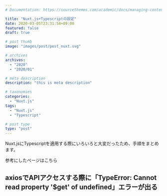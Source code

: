 ```yaml
---
# Documentation: https://sourcethemes.com/academic/docs/managing-content/

title: "Nuxt.js+Typescriptの設定"
date: 2020-03-05T23:31:54+09:00
featured: false
draft: true

# post thumb
image: "images/post/post_nuxt.svg"

# archives
archives:
  - "2020"
  - "2020/01"

# meta description
description: "this is meta description"

# taxonomies
categories:
  - "Nuxt.js"
tags:
  - "Nuxt.js"
  - "Typescript"

# post type
type: "post"
---
```




Nuxt.jsにTypescriptを適用する際にいろいろと大変だったため、手順をまとめます。

参考にしたページはこちら


## axiosでAPIアクセスする際に「TypeError: Cannot read property '$get' of undefined」エラーが出る

